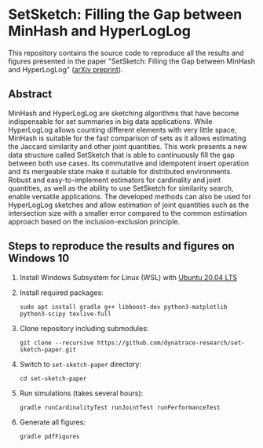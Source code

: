# SetSketch: Filling the Gap between MinHash and HyperLogLog

This repository contains the source code to reproduce all the results and figures presented in the paper "SetSketch: Filling the Gap between MinHash and HyperLogLog" ([arXiv preprint](https://arxiv.org/abs/2101.00314)).

## Abstract
MinHash and HyperLogLog are sketching algorithms that have become indispensable for set summaries in big data applications. While HyperLogLog allows counting different elements with very little space, MinHash is suitable for the fast comparison of sets as it allows estimating the Jaccard similarity and other joint quantities. This work presents a new data structure called SetSketch that is able to continuously fill the gap between both use cases. Its commutative and idempotent insert operation and its mergeable state make it suitable for distributed environments. Robust and easy-to-implement estimators for cardinality and joint quantities, as well as the ability to use SetSketch for similarity search, enable versatile applications. The developed methods can also be used for HyperLogLog sketches and allow estimation of joint quantities such as the intersection size with a smaller error compared to the common estimation approach based on the inclusion-exclusion principle.

## Steps to reproduce the results and figures on Windows 10
1. Install Windows Subsystem for Linux (WSL) with [Ubuntu 20.04 LTS](https://www.microsoft.com/store/productId/9N6SVWS3RX71)

2. Install required packages:
   ```
   sudo apt install gradle g++ libboost-dev python3-matplotlib python3-scipy texlive-full
   ```
3. Clone repository including submodules:
   ```
   git clone --recursive https://github.com/dynatrace-research/set-sketch-paper.git
   ```
4. Switch to `set-sketch-paper` directory:
   ```
   cd set-sketch-paper
   ```
5. Run simulations (takes several hours):
   ```
   gradle runCardinalityTest runJointTest runPerformanceTest
   ```
6. Generate all figures: 
   ```
   gradle pdfFigures
   ```
